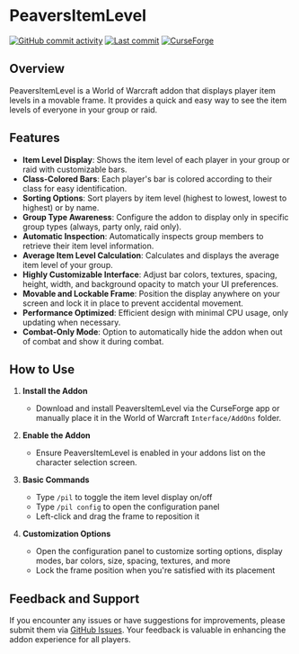 # PeaversItemLevel

[![GitHub commit activity](https://img.shields.io/github/commit-activity/m/peavers/PeaversItemLevel)](https://github.com/peavers/PeaversItemLevel/commits/master) [![Last commit](https://img.shields.io/github/last-commit/peavers/PeaversItemLevel)](https://github.com/peavers/PeaversItemLevel/commits/master) [![CurseForge](https://img.shields.io/curseforge/dt/1239246?label=CurseForge&color=F16436)](https://www.curseforge.com/wow/addons/peaversitemlevel)

## Overview

PeaversItemLevel is a World of Warcraft addon that displays player item levels in a movable frame. It provides a quick and easy way to see the item levels of everyone in your group or raid.

## Features

- **Item Level Display**: Shows the item level of each player in your group or raid with customizable bars.
- **Class-Colored Bars**: Each player's bar is colored according to their class for easy identification.
- **Sorting Options**: Sort players by item level (highest to lowest, lowest to highest) or by name.
- **Group Type Awareness**: Configure the addon to display only in specific group types (always, party only, raid only).
- **Automatic Inspection**: Automatically inspects group members to retrieve their item level information.
- **Average Item Level Calculation**: Calculates and displays the average item level of your group.
- **Highly Customizable Interface**: Adjust bar colors, textures, spacing, height, width, and background opacity to match your UI preferences.
- **Movable and Lockable Frame**: Position the display anywhere on your screen and lock it in place to prevent accidental movement.
- **Performance Optimized**: Efficient design with minimal CPU usage, only updating when necessary.
- **Combat-Only Mode**: Option to automatically hide the addon when out of combat and show it during combat.

## How to Use

1. **Install the Addon**
	* Download and install PeaversItemLevel via the CurseForge app or manually place it in the World of Warcraft `Interface/AddOns` folder.

2. **Enable the Addon**
	* Ensure PeaversItemLevel is enabled in your addons list on the character selection screen.

3. **Basic Commands**
	* Type `/pil` to toggle the item level display on/off
	* Type `/pil config` to open the configuration panel
	* Left-click and drag the frame to reposition it

4. **Customization Options**
	* Open the configuration panel to customize sorting options, display modes, bar colors, size, spacing, textures, and more
	* Lock the frame position when you're satisfied with its placement

## Feedback and Support

If you encounter any issues or have suggestions for improvements, please submit them
via [GitHub Issues](https://github.com/peavers/PeaversItemLevel/issues). Your feedback is valuable in enhancing the
addon experience for all players.
